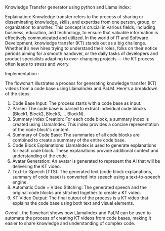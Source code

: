 Knowledge Transfer generator using python and Llama index:

Explaination:
Knowledge transfer refers to the process of sharing or disseminating knowledge, skills, and expertise from one person, group, or organization to another. This concept is crucial in various fields, including business, education, and technology, to ensure that valuable information is effectively communicated and utilized.
In the world of IT and Software Development, knowledge transfer (KT) stands out as a big challenge. Whether it’s new hires trying to understand their roles, folks on their notice periods aiming for a smooth handover, or the daily tasks of developers and product specialists adapting to ever-changing projects — the KT process often leads to stress and worry.

Implementation :

The flowchart illustrates a process for generating knowledge transfer (KT) videos from a code base using LlamaIndex and PaLM. Here's a breakdown of the steps:

1. Code Base Input: The process starts with a code base as input.
2. Parser: The code base is parsed to extract individual code blocks (Block1, Block2, Block3, ... BlockN).
3. Summary Index Creation: For each code block, a summary index is created using LlamaIndex. This index provides a concise representation of the code block's content.
4. Summary of Code Base: The summaries of all code blocks are combined to create a summary of the entire code base.
5. Code Block Explanations: LlamaIndex is used to generate explanations for each code block. These explanations provide additional context and understanding of the code.
6. Avatar Generation: An avatar is generated to represent the AI that will be delivering the KT video.
7. Text-to-Speech (TTS): The generated text (code block explanations, summary of code base) is converted into speech using a text-to-speech engine.
8. Automatic Code + Video Stitching: The generated speech and the original code blocks are stitched together to create a KT video.
9. KT Video Output: The final output of the process is a KT video that explains the code base using both text and visual elements.

Overall, the flowchart shows how LlamaIndex and PaLM can be used to automate the process of creating KT videos from code bases, making it easier to share knowledge and understanding of complex code.






